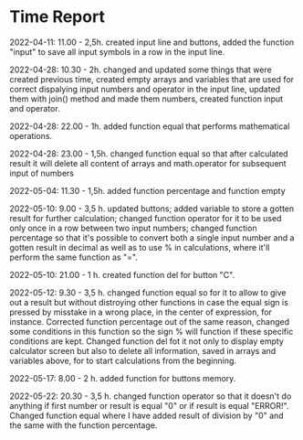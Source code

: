 # Time Report

2022-04-11: 11.00 - 2,5h. created input line and buttons, added the function "input" to save all input symbols in a row in the input line.

2022-04-28: 10.30 - 2h. changed and updated some things that were created previous time, created empty arrays and variables that are used for correct dispalying input numbers and operator in the input line, updated them with join() method and made them numbers, created function input and operator.

2022-04-28: 22.00 - 1h. added function equal that performs mathematical operations.

2022-04-28: 23.00 - 1,5h. changed function equal so that after calculated result it will delete all content of arrays and math.operator for subsequent input of numbers

2022-05-04: 11.30 - 1,5h. added function percentage and function empty

2022-05-10: 9.00 - 3,5 h. updated buttons; added variable to store a gotten result for further calculation; changed function operator for it to be used only once in a row between two input numbers; changed function percentage so that it's possible to convert both a single input number and a gotten result in decimal as well as to use % in calculations, where it'll perform the same function as "=".   

2022-05-10: 21.00 - 1 h. created function del for button "C".

2022-05-12: 9.30 - 3,5 h. changed function equal so for it to allow to give out a result but without distroying other functions in case the equal sign is pressed by misstake in a wrong place, in the center of expression, for instance. Corrected function percentage out of the same reason, changed some conditions in this function so the sign % will function if these specific conditions are kept. Changed function del fot it not only to display empty calculator screen but also to delete all information, saved in arrays and variables above, for to start calculations from the beginning. 

2022-05-17: 8.00 - 2 h. added function for buttons memory.

2022-05-22:  20.30 - 3,5 h. changed function operator so that it doesn't do anything if first number or result is equal "0" or if result is equal "ERROR!". Changed function equal where I have added result of division by "0" and the same with the function percentage.
